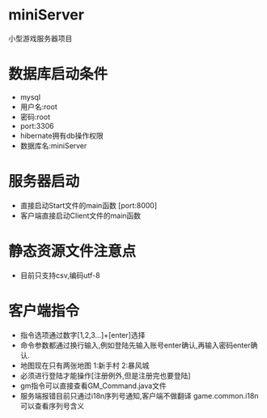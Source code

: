 # miniServer
小型游戏服务器项目

# 数据库启动条件
*   mysql
*   用户名:root
*   密码:root
*   port:3306
*   hibernate拥有db操作权限
*   数据库名:miniServer

# 服务器启动
*   直接启动Start文件的main函数 [port:8000]
*   客户端直接启动Client文件的main函数

# 静态资源文件注意点
*   目前只支持csv,编码utf-8

# 客户端指令
*   指令选项通过数字[1,2,3...]+[enter]选择
*   命令参数都通过换行输入,例如登陆先输入账号enter确认,再输入密码enter确认.
*   地图现在只有两张地图 1:新手村 2:暴风城
*   必须进行登陆才能操作[注册例外,但是注册完也要登陆]
*   gm指令可以直接查看GM_Command.java文件
*   服务端报错目前只通过i18n序列号通知,客户端不做翻译 game.common.i18n可以查看序列号含义
